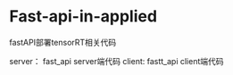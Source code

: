# Fast-api-in-applied
fastAPI部署tensorRT相关代码


server： fast_api server端代码
client: fastt_api client端代码
